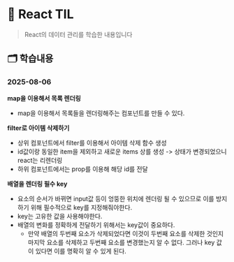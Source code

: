 # 📂 React TIL

> React의 데이터 관리를 학습한 내용입니다

## 🗂️ 학습내용
### 2025-08-06

**map을 이용해서 목록 렌더링**

- map을 이용해서 목록들을 렌더링해주는 컴포넌트를 만들 수 있다.

**filter로 아이템 삭제하기**

- 상위 컴포넌트에서 filter를 이용해서 아이템 삭제 함수 생성 
- id값이랑 동일한 item을 제외하고 새로운 items 상를 생성 -> 상태가 변경되었으니 react는 리렌더링
- 하위 컴포넌트에서는 prop를 이용해 해당 id를 전달

**배열을 렌더링 필수 key**

- 요소의 순서가 바뀌면 input값 등이 엉뚱한 위치에 렌더링 될 수 있으므로 이를 방지하기 위해 필수적으로 key를 지정해줘야한다.
- key는 고유한 값을 사용해야한다.
- 배열의 변화를 정확하게 전달하기 위해서는 key값이 중요하다.
  - 만약 배열의 두번째 요소가 삭제되었다면 이것이 두번째 요소를 삭제한 것인지 마지막 요소를 삭제하고 두번째 요소를 변경했는지 알 수 없다. 그러나 key 값이 있다면 이를 명확히 알 수 있게 된다. 